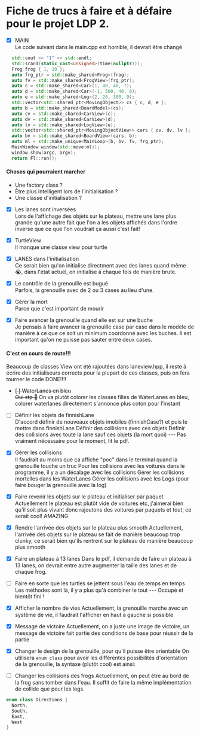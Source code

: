 # Fiche de trucs à faire et à défaire pour le projet LDP 2.
- [X] MAIN <br />
Le code suivant dans le main.cpp est horrible, il devrait être changé

```cpp
  std::cout << "1" << std::endl;
  std::srand(static_cast<unsigned>(time(nullptr)));
  Frog frog { 1, 10 };
  auto frg_ptr = std::make_shared<Frog>(frog);
  auto fv = std::make_shared<FrogView>(frg_ptr);
  auto c = std::make_shared<Car>(1, 40, 40, 7);
  auto d = std::make_shared<Car>(-1, 500, 40, 8);
  auto e = std::make_shared<Log>(2, 20, 100, 9);
  std::vector<std::shared_ptr<MovingObject>> cs { c, d, e };
  auto b = std::make_shared<BoardModel>(cs);
  auto cv = std::make_shared<CarView>(c);
  auto dv = std::make_shared<CarView>(d);
  auto lv = std::make_shared<LogView>(e);
  std::vector<std::shared_ptr<MovingObjectView>> cars { cv, dv, lv };
  auto bv = std::make_shared<BoardView>(cars, b);
  auto ml = std::make_unique<MainLoop>(b, bv, fv, frg_ptr);
  MainWindow window(std::move(ml));
  window.show(argc, argv);
  return Fl::run();
```
#### Choses qui pourraient marcher
- Une factory class ?
- Être plus intelligent lors de l'initialisation ?
- Une classe d'initialisation ?

- [x] Les lanes sont inversées <br/>
Lors de l'affichage des objets sur le plateau, mettre une lane plus grande qu'une autre fait que l'on a les objets affichés dans l'ordre inverse que ce que l'on voudrait
ça aussi c'est fait!

- [X] TurtleView <br/>
Il manque une classe view pour turtle

- [x] LANES dans l'initialisation <br/>
Ce serait bien qu'on initialise directment avec des lanes quand même :sob:, dans l'état actuel, 
on initialise à chaque fois de manière brute.

- [X] Le contrôle de la grenouille est bugué <br/>
Parfois, la grenouille avec de 2 ou 3 cases au lieu d'une.

- [x] Gérer la mort <br/>
Parce que c'est important de mourir

- [x] Faire avancer la grenouille quand elle est sur une buche <br/>
Je pensais à faire avancer la grenouille case par case dans le modèle de manière à ce que ce soit un minimum coordonné avec les buches.
Il est important qu'on ne puisse pas sauter entre deux cases. 

#### C'est en cours de route!!! 
Beaucoup de classes View ont été rajoutées dans  laneview.hpp, 
il reste à écrire des initialiseurs corrects pour la plupart de ces classes, puis on fera tourner le code
DONE!!!! 

- ~~[ ] WaterLanes en bleu~~ <br/>
~~Oui stp :pleading_face:~~
On va plutôt colorer les classes filles de WaterLanes en bleu, colorer waterlanes directement s'annonce plus coton pour l'instant

- [ ] Définir les objets de finnishLane <br/>
D'accord définir de nouveaux objets imobiles (finnishCase?) et puis le mettre dans finnishLane
Définir des collisions avec ces objets
Définir des collisions avec toute la lane sauf ces objets (la mort quoi)
--- Pas vraiment nécessaire pour le moment, lit le pdf.

- [x] Gérer les collisions <br/>
Il faudrait au moins que ça affiche "poc" dans le terminal quand la grenouille touche un truc
Pour les collisions avec les voitures dans le programme, il y a un décalage avec les collisions
Gérer les collisions mortelles dans les WaterLanes
Gérer les collisions avec les Logs (pour faire bouger la grenouille avec la log)

- [x] Faire revenir les objets sur le plateau et initialiser par paquet <br/>
Actuellement le plateau est plutôt vide de voitures etc, j'aimerai bien qu'il soit plus vivant
donc rajoutons des voitures par paquets et tout, ce serait cool!
AMAZING

- [X] Rendre l'arrivée des objets sur le plateau plus smooth
Actuellement, l'arrivée des objets sur le plateau se fait de manière beaucoup trop clunky, ce serait bien qu'ils rentrent sur le plateau de manière beaucoup plus smooth

- [x] Faire un plateau à 13 lanes
Dans le pdf, il demande de faire un plateau à 13 lanes, on devrait entre autre augmenter la taille des lanes et de chaque frog.

- [ ] Faire en sorte que les turtles se jettent sous l'eau de temps en temps
Les méthodes sont là, il y a plus qu'à combiner le tout
--- Occupé et bientôt fini !

- [X] Afficher le nombre de vies
Actuellement, la grenouille marche avec un système de vie, il faudrait l'afficher en haut à gauche si possible

- [X] Message de victoire
Actuellement, on a juste une image de victoire, un message de victoire fait partie des conditions de base pour réussir de la partie

- [X] Changer le design de la grenouille, pour qu'il puisse être orientable
On utilisera `enum class` pour avoir les différentes possibilités d'orientation de la grenouille,
la syntaxe (plutôt cool) est ainsi:

- [ ] Changer les collisions des frogs
Actuellement, on peut être au bord de la frog sans tomber dans l'eau. Il suffit de faire la même implémentation de collide que pour les logs.

``` cpp
enum class Directions {
  North,
  South,
  East,
  West
}
```
